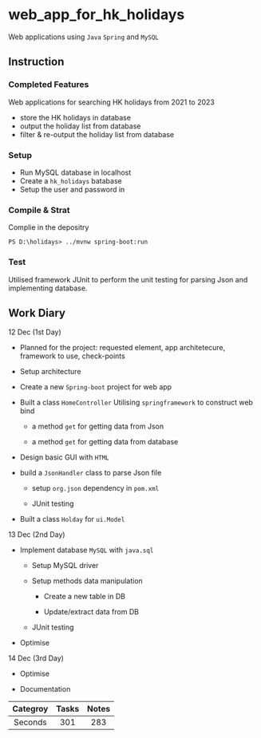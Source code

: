 # web_app_for_hk_holidays

Web applications using `Java` `Spring` and `MySQL`

<!-- a.	How to compile, start and test the application -->
## Instruction


### Completed Features

Web applications for searching HK holidays from 2021 to 2023

- store the HK holidays in database
- output the holiday list from database
- filter & re-output the holiday list from database


### Setup

- Run MySQL database in localhost
- Create a `hk_holidays` batabase
- Setup the user and password in  

### Compile & Strat

Complie in the depositry

```
PS D:\holidays> ../mvnw spring-boot:run

```

### 


### Test

Utilised framework JUnit to perform the unit testing for parsing Json and implementing database.



<!-- b.	A short diary, let us know how you learn / think / try / develop for each day -->


## Work Diary

12 Dec (1st Day)

- Planned for the project: requested element, app architetecure, framework to use, check-points

- Setup architecture

- Create a new `Spring-boot` project for web app

- Built a class `HomeController` Utilising `springframework` to construct web bind
    
    - a method `get` for getting data from Json

    - a method `get` for getting data from database

- Design basic GUI with `HTML`

- build a `JsonHandler` class to parse Json file

    - setup `org.json` dependency in `pom.xml`

    - JUnit testing

- Built a class `Holday` for `ui.Model`



13 Dec (2nd Day)

- Implement database `MySQL` with `java.sql`

    - Setup MySQL driver

    - Setup methods data manipulation 

        - Create a new table in DB

        - Update/extract data from DB

    - JUnit testing

- Optimise

14 Dec (3rd Day)

- Optimise

- Documentation


| Categroy | Tasks    | Notes    |
| :---:   | :---: | :---: |
| Seconds | 301   | 283   |
